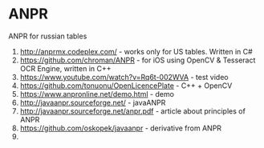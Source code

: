 ANPR
====

ANPR for russian tables


1. http://anprmx.codeplex.com/ - works only for US tables. Written in C#
2. https://github.com/chroman/ANPR -  for iOS using OpenCV & Tesseract OCR Engine, written in C++
3. https://www.youtube.com/watch?v=Rq6t-002WVA - test video
4. https://github.com/tonuonu/OpenLicencePlate - C++ + OpenCV
5. https://www.anpronline.net/demo.html - demo
6. http://javaanpr.sourceforge.net/ - javaANPR
7. http://javaanpr.sourceforge.net/anpr.pdf - article about principles of ANPR
8. https://github.com/oskopek/javaanpr - derivative from ANPR
9. 
